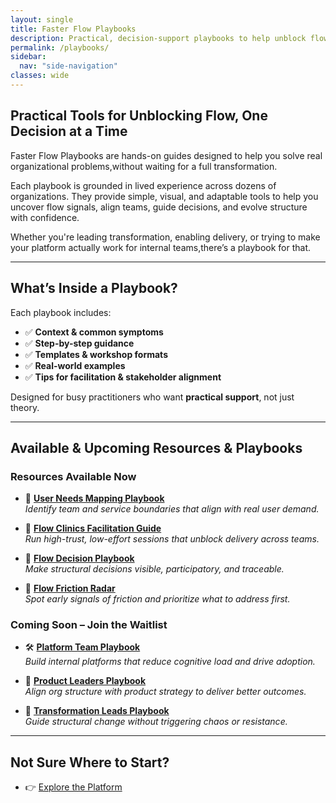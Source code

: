 ```yaml
---
layout: single
title: Faster Flow Playbooks
description: Practical, decision-support playbooks to help unblock flow and align structure with strategy.
permalink: /playbooks/
sidebar:
  nav: "side-navigation"
classes: wide
---
```


## Practical Tools for Unblocking Flow, One Decision at a Time

Faster Flow Playbooks are hands-on guides designed to help you solve real organizational problems,without waiting for a full transformation.

Each playbook is grounded in lived experience across dozens of organizations. They provide simple, visual, and adaptable tools to help you uncover flow signals, align teams, guide decisions, and evolve structure with confidence.

Whether you're leading transformation, enabling delivery, or trying to make your platform actually work for internal teams,there’s a playbook for that.

---

## What’s Inside a Playbook?

Each playbook includes:

- ✅ **Context & common symptoms**  
- ✅ **Step-by-step guidance**  
- ✅ **Templates & workshop formats**  
- ✅ **Real-world examples**  
- ✅ **Tips for facilitation & stakeholder alignment**

Designed for busy practitioners who want **practical support**, not just theory.

---

## Available & Upcoming Resources & Playbooks

### Resources Available Now

- 🔗 [**User Needs Mapping Playbook**](https://userneedsmapping.com/docs/introduction-to-user-needs-mapping/)  
  *Identify team and service boundaries that align with real user demand.*

- 🔗 [**Flow Clinics Facilitation Guide**](https://flowdecisionrecords.com/docs/flow-clinics)  
  *Run high-trust, low-effort sessions that unblock delivery across teams.*

- 🔗 [**Flow Decision Playbook**](https://flowdecisionrecords.com/docs/playbook)  
  *Make structural decisions visible, participatory, and traceable.*

- 🔗 [**Flow Friction Radar**](https://flowdecisionrecords.com/docs/flow-signals-radar)  
  *Spot early signals of friction and prioritize what to address first.*

### Coming Soon – Join the Waitlist

- 🛠 [**Platform Team Playbook**](/playbooks/platform-team)  
  *Build internal platforms that reduce cognitive load and drive adoption.*

- 🎯 [**Product Leaders Playbook**](/playbooks/product-leaders)  
  *Align org structure with product strategy to deliver better outcomes.*

- 🔄 [**Transformation Leads Playbook**](/playbooks/transformation-leads)  
  *Guide structural change without triggering chaos or resistance.*

---

## Not Sure Where to Start?

- 👉 [Explore the Platform](/overview)  
